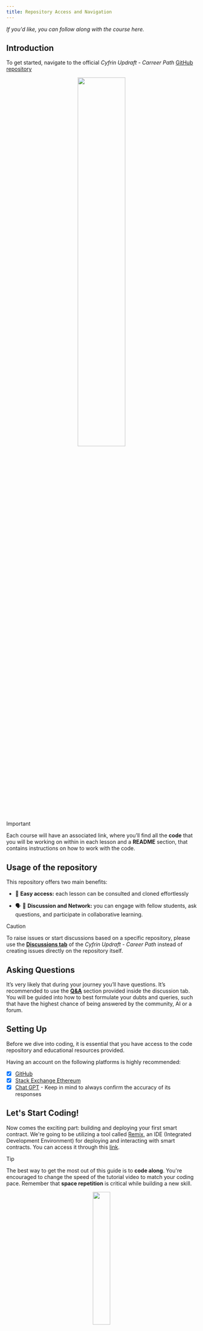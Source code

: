 ```yaml
---
title: Repository Access and Navigation
---
```


_If you'd like, you can follow along with the course here._

<a name="top"></a>
## Introduction

To get started, navigate to the official *Cyfrin Updraft - Carreer Path* [GitHub repository](https://github.com/Cyfrin/foundry-full-course-f23)
<div style="text-align: center;">
<img src="/solidity/remix/lesson-2/section-1/1.png" style="width: 50%; height: auto;">
</div>

> [!IMPORTANT]
> Each course will have an associated link, where you’ll find all the **code** that you will be working on within in each lesson and a
> **README** section, that contains instructions on how to work with the code.

## Usage of the repository

This repository offers two main benefits:

- 🚪 **Easy access:** each lesson can be consulted and cloned effortlessly

- 🗣 👥 **Discussion and Network:** you can engage with fellow students, ask questions, and participate in collaborative learning.

> [!CAUTION]
> To raise issues or start discussions based on a specific repository, please use the [**Discussions tab**](https://github.com/Cyfrin/foundry-full-course-f23/discussions) of the *Cyfrin Updraft - Career Path* instead of creating issues directly on the repository itself.

## Asking Questions

It’s very likely that during your journey you’ll have questions. It’s recommended to use the [**Q&A**](https://github.com/Cyfrin/foundry-full-course-f23/discussions/new?category=q-a) section provided inside the discussion tab. You will be guided into how to best formulate your dubts and queries, such that have the highest chance of being answered by the community, AI or a forum.

## Setting Up

Before we dive into coding, it is essential that you have access to the code repository and educational resources provided.

Having an account on the following platforms is highly recommended:

- [x] [GitHub](https://github.com/)
- [x] [Stack Exchange Ethereum](https://ethereum.stackexchange.com/)
- [x] [Chat GPT](https://openai.com/blog/chatgpt) - Keep in mind to always confirm the accuracy of its responses

## Let's Start Coding!

Now comes the exciting part: building and deploying your first smart contract.
We're going to be utilizing a tool called [Remix](https://remix.ethereum.org/), an IDE (Integrated Development Environment) for deploying and interacting with smart contracts. You can access it through this [link](https://remix.ethereum.org/).

> [!TIP]
The best way to get the most out of this guide is to **code along**. You're encouraged to change the speed of the tutorial video to match your coding pace. Remember that **space repetition** is critical while building a new skill.

<div style="text-align: center;">
    <img src="/solidity/remix/lesson-2/section-1/4.png" style="width: 30%; height: auto;">
</div>

## The Deployment Tool: Remix

<img src="/solidity/remix/remix-screenshot.png" style="width: 100%; height: auto;">


🏆 By the end of this lesson, you'll have built and deployed your first smart contract to a blockchain. Let's jump right into it!

[Back to top](#top)